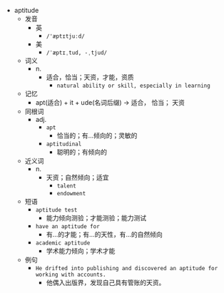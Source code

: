 - aptitude
  - 发音
    - 英
      - `/'æptɪtjuːd/`
    - 美
      - `/ˈæptɪˌtud, -ˌtjud/`
  - 词义
    - n.
      - 适合，恰当；天资，才能，资质
        - `natural ability or skill, especially in learning`
  - 记忆
    - apt(适合) + it + ude(名词后缀) → 适合， 恰当； 天资
  - 同根词
    - adj.
      - `apt`
        - 恰当的；有…倾向的；灵敏的
      - `aptitudinal`
        - 聪明的；有倾向的
  - 近义词
    - n.
      - 天资；自然倾向；适宜
        - `talent`
        - `endowment`
  - 短语
    - `aptitude test`
      - 能力倾向测验；才能测验；能力测试 
    - `have an aptitude for`
      - 有…的才能；有…的天性，有…的自然倾向 
    - `academic aptitude`
      - 学术能力倾向；学术才能 
  - 例句
    - `He drifted into publishing and discovered an aptitude for working with accounts.`
      - 他偶入出版界，发现自己具有管账的天资。

